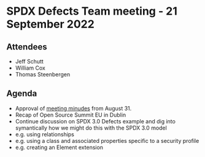 # SPDX Defects Team meeting - 21 September 2022

## Attendees
* Jeff Schutt
* William Cox
* Thomas Steenbergen

## Agenda
* Approval of [meeting minudes](https://github.com/spdx/meetings/pull/221) from August 31.
* Recap of Open Source Summit EU in Dublin
* Continue discussion on SPDX 3.0 Defects example and dig into symantically how we might do this with the SPDX 3.0 model
* e.g. using relationships
* e.g. using a class and associated properties specific to a security profile
* e.g. creating an Element extension